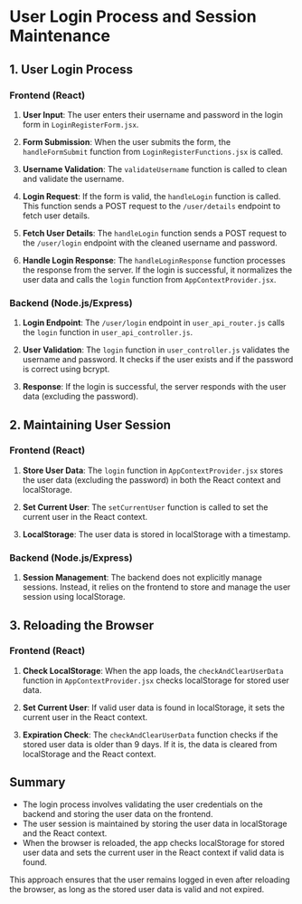 # User Login Process and Session Maintenance

## 1. User Login Process

### Frontend (React)

1. **User Input**: The user enters their username and password in the login form in `LoginRegisterForm.jsx`.

2. **Form Submission**: When the user submits the form, the `handleFormSubmit` function from `LoginRegisterFunctions.jsx` is called.

3. **Username Validation**: The `validateUsername` function is called to clean and validate the username.

4. **Login Request**: If the form is valid, the `handleLogin` function is called. This function sends a POST request to the `/user/details` endpoint to fetch user details.

5. **Fetch User Details**: The `handleLogin` function sends a POST request to the `/user/login` endpoint with the cleaned username and password.

6. **Handle Login Response**: The `handleLoginResponse` function processes the response from the server. If the login is successful, it normalizes the user data and calls the `login` function from `AppContextProvider.jsx`.

### Backend (Node.js/Express)

1. **Login Endpoint**: The `/user/login` endpoint in `user_api_router.js` calls the `login` function in `user_api_controller.js`.

2. **User Validation**: The `login` function in `user_controller.js` validates the username and password. It checks if the user exists and if the password is correct using bcrypt.

3. **Response**: If the login is successful, the server responds with the user data (excluding the password).

## 2. Maintaining User Session

### Frontend (React)

1. **Store User Data**: The `login` function in `AppContextProvider.jsx` stores the user data (excluding the password) in both the React context and localStorage.

2. **Set Current User**: The `setCurrentUser` function is called to set the current user in the React context.

3. **LocalStorage**: The user data is stored in localStorage with a timestamp.

### Backend (Node.js/Express)

1. **Session Management**: The backend does not explicitly manage sessions. Instead, it relies on the frontend to store and manage the user session using localStorage.

## 3. Reloading the Browser

### Frontend (React)

1. **Check LocalStorage**: When the app loads, the `checkAndClearUserData` function in `AppContextProvider.jsx` checks localStorage for stored user data.

2. **Set Current User**: If valid user data is found in localStorage, it sets the current user in the React context.

3. **Expiration Check**: The `checkAndClearUserData` function checks if the stored user data is older than 9 days. If it is, the data is cleared from localStorage and the React context.

## Summary

- The login process involves validating the user credentials on the backend and storing the user data on the frontend.
- The user session is maintained by storing the user data in localStorage and the React context.
- When the browser is reloaded, the app checks localStorage for stored user data and sets the current user in the React context if valid data is found.

This approach ensures that the user remains logged in even after reloading the browser, as long as the stored user data is valid and not expired.